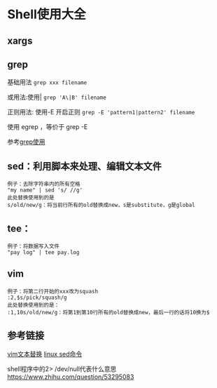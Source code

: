 # Shell使用大全

## xargs


## grep
基础用法
`grep xxx filename`

或用法:使用\|
`grep 'A\|B' filename`

正则用法: 使用-E 开启正则
`grep -E 'pattern1|pattern2' filename`

使用 egrep ，等价于 grep -E

参考[grep使用](https://blog.csdn.net/jackaduma/article/details/6900242)

## sed：利用脚本来处理、编辑文本文件

	例子：去除字符串内的所有空格
	"my name" | sed 's/ //g'
	此处替换使用到的是  
	s/old/new/g：将当前行所有的old替换成new，s是substitute，g是global



## tee：

	例子：将数据写入文件
	"pay log" | tee pay.log


## vim
	例子：将第二行开始的xxx改为squash
	:2,$s/pick/squash/g
	此处替换使用到的是：
	:1,10s/old/new/g：将第1到第10行所有的old替换成new，最后一行的话将10换为$


## 参考链接
[vim文本替换](https://segmentfault.com/a/1190000004443210)
[linux sed命令](https://www.runoob.com/linux/linux-comm-sed.html)

shell程序中的2> /dev/null代表什么意思
	https://www.zhihu.com/question/53295083
